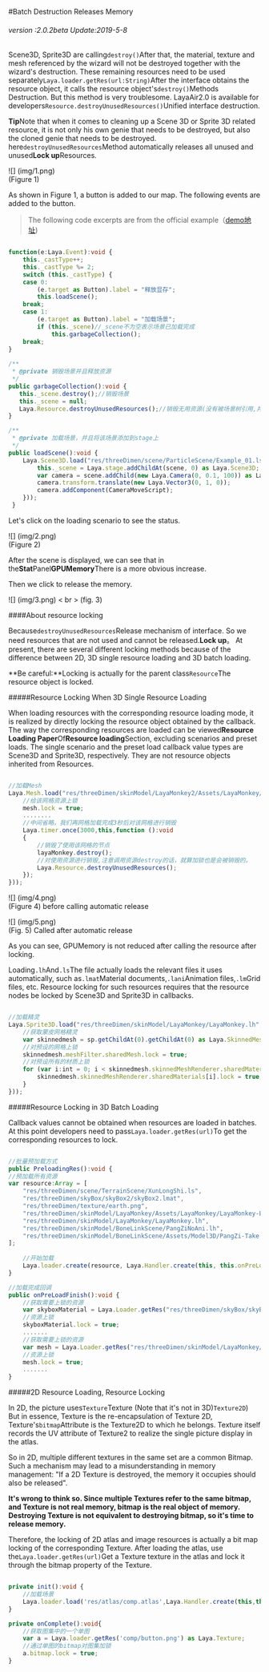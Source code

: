 #Batch Destruction Releases Memory

###### *version :2.0.2beta   Update:2019-5-8*

Scene3D, Sprite3D are calling`destroy()`After that, the material, texture and mesh referenced by the wizard will not be destroyed together with the wizard's destruction. These remaining resources need to be used separately`Laya.loader.getRes(url:String)`After the interface obtains the resource object, it calls the resource object's`destroy()`Methods Destruction. But this method is very troublesome. LayaAir2.0 is available for developers`Resource.destroyUnusedResources()`Unified interface destruction.

​**Tip**Note that when it comes to cleaning up a Scene 3D or Sprite 3D related resource, it is not only his own genie that needs to be destroyed, but also the cloned genie that needs to be destroyed. here`destroyUnusedResources`Method automatically releases all unused and unused**Lock up**Resources.

![] (img/1.png)<br> (Figure 1)

As shown in Figure 1, a button is added to our map. The following events are added to the button.

> The following code excerpts are from the official example（[demo地址](https://layaair.ldc.layabox.com/demo2/?language=ch&category=3d&group=Resource&name=GarbageCollection))


```typescript

function(e:Laya.Event):void {
    this._castType++;
    this._castType %= 2;
    switch (this._castType) {
    case 0: 
    	(e.target as Button).label = "释放显存";
    	this.loadScene();
    break;
    case 1: 
    	(e.target as Button).label = "加载场景";
    	if (this._scene)//_scene不为空表示场景已加载完成
    		this.garbageCollection();
    break;
}
    
/**
 * @private 销毁场景并且释放资源
 */
public garbageCollection():void {
   this._scene.destroy();//销毁场景
   this._scene = null;
   Laya.Resource.destroyUnusedResources();//销毁无用资源(没有被场景树引用,并且没有加资源锁的)
}

/**
 * @private 加载场景，并且将该场景添加到stage上
 */
public loadScene():void {
    Laya.Scene3D.load("res/threeDimen/scene/ParticleScene/Example_01.ls", Laya.Handler.create(this, function(scene:Laya.Scene3D):void {
      	this._scene = Laya.stage.addChildAt(scene, 0) as Laya.Scene3D;
     	var camera = scene.addChild(new Laya.Camera(0, 0.1, 100)) as Laya.Camera;
    	camera.transform.translate(new Laya.Vector3(0, 1, 0));
     	camera.addComponent(CameraMoveScript);
    }));
 }
```


Let's click on the loading scenario to see the status.

![] (img/2.png)<br> (Figure 2)

After the scene is displayed, we can see that in the**Stat**Panel**GPUMemory**There is a more obvious increase.

Then we click to release the memory.

![] (img/3.png) < br > (fig. 3)

####About resource locking

Because`destroyUnusedResources`Release mechanism of interface. So we need resources that are not used and cannot be released.**Lock up**。 At present, there are several different locking methods because of the difference between 2D, 3D single resource loading and 3D batch loading.

​**Be careful:**Locking is actually for the parent class`Resource`The resource object is locked.

#####Resource Locking When 3D Single Resource Loading

When loading resources with the corresponding resource loading mode, it is realized by directly locking the resource object obtained by the callback. The way the corresponding resources are loaded can be viewed**Resource Loading Paper**Of**Resource loading**Section, excluding scenarios and preset loads. The single scenario and the preset load callback value types are Scene3D and Sprite3D, respectively. They are not resource objects inherited from Resources.


```typescript

//加载Mesh
Laya.Mesh.load("res/threeDimen/skinModel/LayaMonkey2/Assets/LayaMonkey/LayaMonkey-LayaMonkey.lm", Laya.Handler.create(this, function(mesh:Laya.Mesh):void {
    //给该网格资源上锁
    mesh.lock = true;
	........
    //中间省略，我们再网格加载完成3秒后对该网格进行销毁
    Laya.timer.once(3000,this,function ():void 
    {
        //销毁了使用该网格的节点
        layaMonkey.destroy();
        //对使用资源进行销毁,注意调用资源destroy的话，就算加锁也是会被销毁的。
        Laya.Resource.destroyUnusedResources();
    });
}));
```


![] (img/4.png)<br> (Figure 4) before calling automatic release

![] (img/5.png)<br> (Fig. 5) Called after automatic release

As you can see, GPUMemory is not reduced after calling the resource after locking.

Loading`.lh`And`.ls`The file actually loads the relevant files it uses automatically, such as`.lmat`Material documents,`.lani`Animation files,`.lm`Grid files, etc. Resource locking for such resources requires that the resource nodes be locked by Scene3D and Sprite3D in callbacks.


```typescript

//加载精灵
Laya.Sprite3D.load("res/threeDimen/skinModel/LayaMonkey/LayaMonkey.lh", Laya.Handler.create(this, function(sp:Laya.Sprite3D):void {
    //获取蒙皮网格精灵
    var skinnedmesh = sp.getChildAt(0).getChildAt(0) as Laya.SkinnedMeshSprite3D;
    //对预设的网格上锁
    skinnedmesh.meshFilter.sharedMesh.lock = true;
    //对预设所有的材质上锁
    for (var i:int = 0; i < skinnedmesh.skinnedMeshRenderer.sharedMaterials.length;i++ ){
    	skinnedmesh.skinnedMeshRenderer.sharedMaterials[i].lock = true;
    }
}));
```


#####Resource Locking in 3D Batch Loading

Callback values cannot be obtained when resources are loaded in batches. At this point developers need to pass`Laya.loader.getRes(url)`To get the corresponding resources to lock.


```typescript

//批量预加载方式
public PreloadingRes():void {
//预加载所有资源
var resource:Array = [
    "res/threeDimen/scene/TerrainScene/XunLongShi.ls",
    "res/threeDimen/skyBox/skyBox2/skyBox2.lmat",
    "res/threeDimen/texture/earth.png", 
    "res/threeDimen/skinModel/LayaMonkey/Assets/LayaMonkey/LayaMonkey-LayaMonkey.lm",
    "res/threeDimen/skinModel/LayaMonkey/LayaMonkey.lh", 
    "res/threeDimen/skinModel/BoneLinkScene/PangZiNoAni.lh",
    "res/threeDimen/skinModel/BoneLinkScene/Assets/Model3D/PangZi-Take 001.lani"
];
    
    //开始加载
    Laya.loader.create(resource, Laya.Handler.create(this, this.onPreLoadFinish));
}

//加载完成回调
public onPreLoadFinish():void {
    //获取需要上锁的资源
    var skyboxMaterial = Laya.Loader.getRes("res/threeDimen/skyBox/skyBox2/skyBox2.lmat") as Laya.BaseMaterial;
    //资源上锁
    skyboxMaterial.lock = true;
    .......
    //获取需要上锁的资源
    var mesh = Laya.Loader.getRes("res/threeDimen/skinModel/LayaMonkey/Assets/LayaMonkey/LayaMonkey-LayaMonkey.lm") as Laya.Mesh;
    //资源上锁 
	mesh.lock = true;
	.......
}
```


#####2D Resource Loading, Resource Locking

In 2D, the picture uses`Texture`Texture (Note that it's not in 3D)`Texture2D`) But in essence, Texture is the re-encapsulation of Texture 2D, Texture's`bitmap`Attribute is the Texture2D to which he belongs. Texture itself records the UV attribute of Texture2 to realize the single picture display in the atlas.

So in 2D, multiple different textures in the same set are a common Bitmap. Such a mechanism may lead to a misunderstanding in memory management: "If a 2D Texture is destroyed, the memory it occupies should also be released".

​**It's wrong to think so. Since multiple Textures refer to the same bitmap, and Texture is not real memory, bitmap is the real object of memory. Destroying Texture is not equivalent to destroying bitmap, so it's time to release memory.**

Therefore, the locking of 2D atlas and image resources is actually a bit map locking of the corresponding Texture. After loading the atlas, use the`Laya.loader.getRes(url)`Get a Texture texture in the atlas and lock it through the bitmap property of the Texture.


```typescript

private init():void {
	//加载场景
	Laya.loader.load('res/atlas/comp.atlas',Laya.Handler.create(this,this.onComplete));
}

private onComplete():void{
	//获取图集中的一个单图
	var a = Laya.loader.getRes('comp/button.png') as Laya.Texture;
	//通过单图的bitmap对图集加锁
	a.bitmap.lock = true;
}
```

